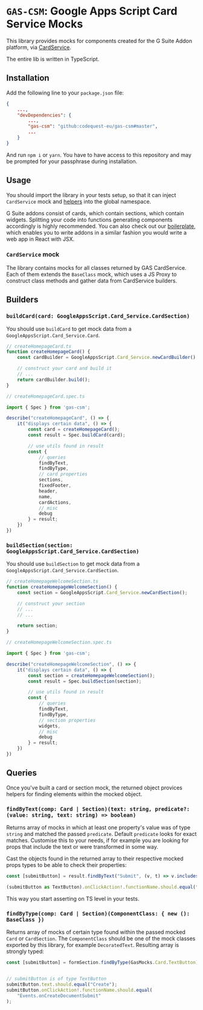 # `GAS-CSM`: Google Apps Script Card Service Mocks
This library provides mocks for components created for the G Suite Addon platform, via [CardService](https://developers.google.com/apps-script/reference/card-service). 

The entire lib is written in TypeScript.

## Installation
Add the following line to your `package.json` file:
```json
{
    ...,
    "devDependencies": {
        ...,
        "gas-csm": "github:codequest-eu/gas-csm#master",
        ...
    }
}
```

And run `npm i` or `yarn`. You have to have access to this repository and may be prompted for your passphrase during installation.

## Usage
You should import the library in your tests setup, so that it can inject `CardService` mock and [helpers](#helpers) into the global namespace. 

G Suite addons consist of cards, which contain sections, which contain widgets. Splitting your code into functions generating components accordingly is highly recommended. You can also check out our [boilerplate](), which enables you to write addons in a similar fashion you would write a web app in React with JSX.

### `CardService` mock

The library contains mocks for all classes returned by GAS CardService. Each of them extends the `BaseClass` mock, which uses a JS Proxy to construct class methods and gather data from CardService builders.


## Builders
### `buildCard(card: GoogleAppsScript.Card_Service.CardSection)`
You should use `buildCard` to get mock data from a `GoogleAppsScript.Card_Service.Card`.
```ts
// createHomepageCard.ts
function createHomepageCard() {
    const cardBuilder = GoogleAppsScript.Card_Service.newCardBuilder();

    // construct your card and build it
    // ...
    return cardBuilder.build(); 
}

// createHomepageCard.spec.ts

import { Spec } from 'gas-csm';

describe("createHomepageCard", () => {
    it("displays certain data", () => {
        const card = createHomepageCard();
        const result = Spec.buildCard(card);

        // use utils found in result
        const {
            // queries
            findByText,
            findByType,
            // card properties
            sections,
            fixedFooter,
            header,
            name,
            cardActions,
            // misc
            debug
        } = result;
    })
})
```


### `buildSection(section: GoogleAppsScript.Card_Service.CardSection)`
You should use `buildSection` to get mock data from a `GoogleAppsScript.Card_Service.CardSection`.
```ts
// createHomepageWelcomeSection.ts
function createHomepageWelcomeSection() {
    const section = GoogleAppsScript.Card_Service.newCardSection();

    // construct your section
    // ...
    // ...

    return section; 
}

// createHomepageWelcomeSection.spec.ts

import { Spec } from 'gas-csm';

describe("createHomepageWelcomeSection", () => {
    it("displays certain data", () => {
        const section = createHomepageWelcomeSection();
        const result = Spec.buildSection(section);

        // use utils found in result
        const {
            // queries
            findByText,
            findByType,
            // section properties
            widgets,
            // misc
            debug
        } = result;
    })
})
```

## Queries
Once you've built a card or section mock, the returned object provices helpers for finding elements within the mocked object.

### `findByText(comp: Card | Section)(text: string, predicate?: (value: string, text: string) => boolean)`
Returns array of mocks in which at least one property's value was of type `string` and matched the passed `predicate`. Default `predicate` looks for exact matches. Customise this to your needs, if for example you are looking for props that include the text or were transformed in some way.

Cast the objects found in the returned array to their respective mocked props types to be able to check their properties:
```ts
const [submitButton] = result.findByText("Submit", (v, t) => v.includes(t));

(submitButton as TextButton).onClickAction!.functionName.should.equal("someFn");
```

This way you start asserting on TS level in your tests.

### `findByType(comp: Card | Section)(ComponentClass: { new (): BaseClass })`
Returns array of mocks of certain type found within the passed mocked `Card` or `CardSection`. The `ComponentClass` should be one of the mock classes exported by this library, for example `DecoratedText`. Resulting array is strongly typed:

```ts
const [submitButton] = formSection.findByType(GasMocks.Card.TextButton);


// submitButton is of type TextButton
submitButton.text.should.equal("Create");
submitButton.onClickAction!.functionName.should.equal(
    "Events.onCreateDocumentSubmit"
);
```
